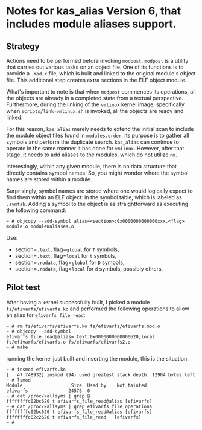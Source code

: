 # Notes for kas_alias Version 6, that includes module aliases support.

## Strategy

Actions need to be performed before invoking `modpost`. 
`modpost` is a utility that carries out various tasks on an object file.
One of its functions is to provide a `.mod.c` file, which is built and
linked to the original module's object file. 
This additional step creates extra sections in the ELF object module.

What's important to note is that when `modpost` commences its operations,
all the objects are already in a completed state from a textual perspective.
Furthermore, during the linking of the `vmlinux` kernel image, specifically 
when `scripts/link-vmlinux.sh` is invoked, all the objects are ready and 
linked.

For this reason, `kas_alias` merely needs to extend the initial scan to 
include the module object files found in `modules.order`. 
Its purpose is to gather all symbols and perform the duplicate search. 
`kas_alias` can continue to operate in the same manner it has done for 
`vmlinux`. 
However, after that stage, it needs to add aliases to the modules, which
do not utilize `nm`.

Interestingly, within any given module, there is no data structure that 
directly contains symbol names. 
So, you might wonder where the symbol names are stored within a module.

Surprisingly, symbol names are stored where one would logically expect 
to find them within an ELF object: in the symbol table, which is labeled
as `.symtab`. 
Adding a symbol to the object is as straightforward as executing the 
following command:

```shell
~ # objcopy --add-symbol alias=<section>:0x0000000000000xxx,<flag> module.o moduleWaliases.o
```
Use:
* section=`.text`,   flag=`global` for `T` symbols,
* section=`.text`,   flag=`local`  for `t` symbols,
* section=`.rodata`, flag=`global` for `D` symbols,
* section=`.rodata`, flag=`local`  for `d` symbols,
possibly others.

## Pilot test
After having a kernel successfully built, I picked a module 
`fs/efivarfs/efivarfs.ko` and performed the following operations to
allow an alias for `efivarfs_file_read`:

```
~ # rm fs/efivarfs/efivarfs.ko fs/efivarfs/efivarfs.mod.o
~ # objcopy --add-symbol efivarfs_file_read@alias=.text:0x0000000000000620,local fs/efivarfs/efivarfs.o fs/efivarfs/efivarfs2.o
~ # make
```
running the kernel just built and inserting the module,
this is the situation:

```
~ # insmod efivarfs.ko 
[   47.748932] insmod (94) used greatest stack depth: 12904 bytes left
~ # lsmod
Module                  Size  Used by    Not tainted
efivarfs               24576  0 
~ # cat /proc/kallsyms | grep @
ffffffffc02bc620 t efivarfs_file_read@alias	[efivarfs]
~ # cat /proc/kallsyms | grep efivarfs_file_operations
ffffffffc02bc620 t efivarfs_file_read@alias	[efivarfs]
ffffffffc02c2620 t efivarfs_file_read	[efivarfs]
~ # 
```
